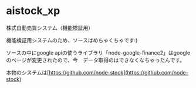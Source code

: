 # aistock_xp
株式自動売買システム（機能検証用）

機能検証用システムのため、ソースはめちゃくちゃです:)

ソースの中にgoogle apiの使うライブラリ「node-google-finance2」はgoogleのページが変更されたので、今　データ取得のはできなくなちゃったんです。

本物のシステムは[https://github.com/node-stock](https://github.com/node-stock)